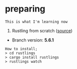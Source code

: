 # preparing
```This is what I'm learning now ```

1. Rustling from scratch ([source](https://github.com/rust-lang/rustlings/))
* Branch version: **5.6.1**
```
How to install;
> cd rustlings
> cargo install rustlings
> rustlings watch
```